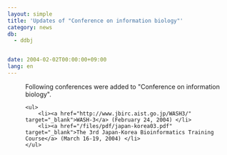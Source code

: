 ```yaml
---
layout: simple
title: 'Updates of "Conference on information biology"'
category: news
db:
  - ddbj


date: 2004-02-02T00:00:00+09:00
lang: en
---
```


<dd>Following conferences were added to "Conference on information biology".

    <ul>
        <li><a href="http://www.jbirc.aist.go.jp/WASH3/" target="_blank">WASH-3</a> (February 24, 2004) </li>
        <li><a href="/files/pdf/japan-korea03.pdf" target="_blank">The 3rd Japan-Korea Bioinformatics Training Course</a> (March 16-19, 2004) </li>
    </ul>
</dd>
